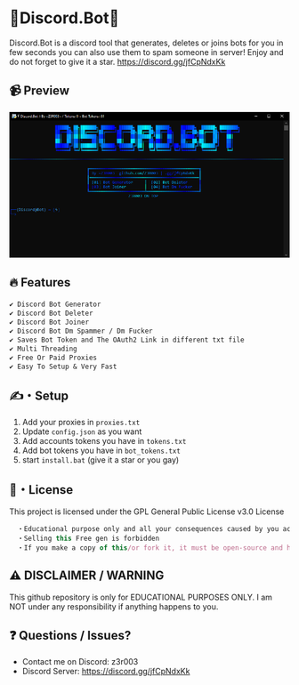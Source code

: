 # 🚀Discord.Bot🚀
Discord.Bot is a discord tool that generates, deletes or joins bots for you in few seconds you can also use them to spam someone in server! Enjoy and do not forget to give it a star. https://discord.gg/jfCpNdxKk
## 📹 Preview
![preview](Preview.PNG)
## 🔥 Features
```
✔ Discord Bot Generator
✔ Discord Bot Deleter
✔ Discord Bot Joiner
✔ Discord Bot Dm Spammer / Dm Fucker
✔ Saves Bot Token and The OAuth2 Link in different txt file
✔ Multi Threading
✔ Free Or Paid Proxies
✔ Easy To Setup & Very Fast
```
## ✍️・Setup
1. Add your proxies in `proxies.txt`
2. Update `config.json` as you want
3. Add accounts tokens you have in `tokens.txt`
3. Add bot tokens you have in `bot_tokens.txt`
3. start `install.bat` (give it a star or you gay)

## 📄・License
This project is licensed under the GPL General Public License v3.0 License
```js
  ・Educational purpose only and all your consequences caused by you actions is your responsibility
  ・Selling this Free gen is forbidden
  ・If you make a copy of this/or fork it, it must be open-source and have credits linking to this repo
```
## ⚠️ DISCLAIMER / WARNING 
This github repository is only for EDUCATIONAL PURPOSES ONLY. I am NOT under any responsibility if anything happens to you.

## ❓ Questions / Issues?
- Contact me on Discord: z3r003
- Discord Server: https://discord.gg/jfCpNdxKk
